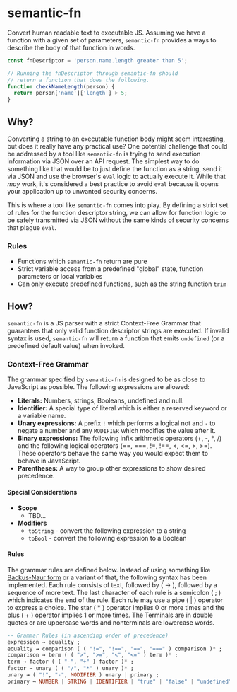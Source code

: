 # semantic-fn

Convert human readable text to executable JS. Assuming we have a function with a given set of parameters, `semantic-fn` provides a ways to describe the body of that function in words.

```js
const fnDescriptor = 'person.name.length greater than 5';

// Running the fnDescriptor through semantic-fn should
// return a function that does the following.
function checkNameLength(person) {
  return person['name']['length'] > 5;
}
```

## Why?

Converting a string to an executable function body might seem interesting, but does it really have any practical use? One potential challenge that could be addressed by a tool like `semantic-fn` is trying to send execution information via JSON over an API request. The simplest way to do something like that would be to just define the function as a string, send it via JSON and use the browser's `eval` logic to actually execute it. While that _may_ work, it's considered a best practice to avoid `eval` because it opens your application up to unwanted security concerns.

This is where a tool like `semantic-fn` comes into play. By defining a strict set of rules for the function descriptor string, we can allow for function logic to be safely transmitted via JSON without the same kinds of security concerns that plague `eval`.

### Rules

- Functions which `semantic-fn` return are pure
- Strict variable access from a predefined "global" state, function parameters or local variables
- Can only execute predefined functions, such as the string function `trim`

## How?

`semantic-fn` is a JS parser with a strict Context-Free Grammar that guarantees that only valid function descriptor strings are executed. If invalid syntax is used, `semantic-fn` will return a function that emits `undefined` (or a predefined default value) when invoked.

### Context-Free Grammar

The grammar specified by `semantic-fn` is designed to be as close to JavaScript as possible. The following expressions are allowed:

- **Literals:** Numbers, strings, Booleans, undefined and null.
- **Identifier:** A special type of literal which is either a reserved keyword or a variable name.
- **Unary expressions:** A prefix `!` which performs a logical not and `-` to negate a number and any `MODIFIER` which modifies the value after it.
- **Binary expressions:** The following infix arithmetic operators (+, -, \*, /) and the following logical operators (==, ===, !=, !==, <, <=, >, >=). These operators behave the same way you would expect them to behave in JavaScript.
- **Parentheses:** A way to group other expressions to show desired precedence.

#### Special Considerations

- **Scope**
  - TBD...
- **Modifiers**
  - `toString` - convert the following expression to a string
  - `toBool` - convert the following expression to a Boolean

#### Rules

The grammar rules are defined below. Instead of using something like [Backus-Naur form](https://en.wikipedia.org/wiki/Backus-Naur_form) or a variant of that, the following syntax has been implemented. Each rule consists of text, followed by ( → ), followed by a sequence of more text. The last character of each rule is a semicolon ( ; ) which indicates the end of the rule. Each rule may use a pipe ( | ) operator to express a choice. The star ( \* ) operator implies 0 or more times and the plus ( + ) operator implies 1 or more times. The Terminals are in double quotes or are uppercase words and nonterminals are lowercase words.

```haskell
-- Grammar Rules (in ascending order of precedence)
expression → equality ;
equality → comparison ( ( "!=", "!==", "==", "===" ) comparison )* ;
comparison → term ( ( ">", ">=", "<", "<=" ) term )* ;
term → factor ( ( "-", "+" ) factor )* ;
factor → unary ( ( "/", "*" ) unary )* ;
unary → ( "!", "-", MODIFIER ) unary | primary ;
primary → NUMBER | STRING | IDENTIFIER | "true" | "false" | "undefined" | "null" | "(" expression ")" ;
```

